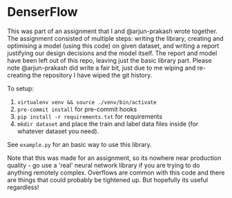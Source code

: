 # DenserFlow

This was part of an assignment that I and @arjun-prakash wrote together. The assignment consisted of multiple steps: writing the library, creating and optimising a model (using this code) on given dataset, and writing a report justifying our design decisions and the model itself. The report and model have been left out of this repo, leaving just the basic library part. Please note @arjun-prakash did write a fair bit, just due to me wiping and re-creating the repository I have wiped the git history.

To setup:

1) ```virtualenv venv && source ./venv/bin/activate```
2) ```pre-commit install``` for pre-commit hooks
3) ```pip install -r requirements.txt``` for requirements
4) ```mkdir dataset``` and place the train and label data files inside (for whatever dataset you need).

See ```example.py``` for an basic way to use this library.

Note that this was made for an assignment, so its nowhere near production quality - go use a 'real' neural network library if you are trying to do anything remotely complex. Overflows are common with this code and there are things that could probably be tightened up. But hopefully its useful regardless!